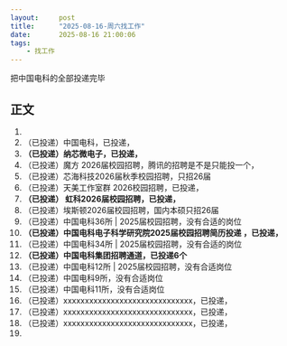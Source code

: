 ```yaml
---
layout:     post
title:      "2025-08-16-周六找工作"
date:       2025-08-16 21:00:06
tags:
    - 找工作
---
```




把中国电科的全部投递完毕






## 正文

1. 
1. （已投递）中国电科，已投递，
1. **（已投递）纳芯微电子，已投递，**
1. （已投递）魔方 2026届校园招聘，腾讯的招聘是不是只能投一个，
1. （已投递）芯海科技2026届秋季校园招聘，只招26届
1. （已投递）天美工作室群 2026校园招聘，已投递，
1. **（已投递） 虹科2026届校园招聘，已投递，**
1. （已投递）埃斯顿2026届校园招聘，国内本硕只招26届
1. （已投递）中国电科36所 | 2025届校园招聘，没有合适的岗位
1. **（已投递）中国电科电子科学研究院2025届校园招聘简历投递 ，已投递，**
1. （已投递）中国电科34所 | 2025届校园招聘，没有合适的岗位
1. **（已投递）中国电科集团招聘通道，已投递6个**
1. （已投递）中国电科12所 | 2025届校园招聘，没有合适岗位
1. （已投递）中国电科9所，没有合适岗位
1. （已投递）中国电科11所，没有合适岗位
1. （已投递）xxxxxxxxxxxxxxxxxxxxxxxxxxxxxx，已投递，
1. （已投递）xxxxxxxxxxxxxxxxxxxxxxxxxxxxxx，已投递，
1. （已投递）xxxxxxxxxxxxxxxxxxxxxxxxxxxxxx，已投递，
1. 











